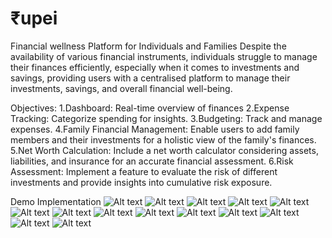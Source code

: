 # ₹upei
Financial wellness Platform for Individuals and Families
Despite the availability of various financial instruments, individuals struggle to manage their finances efficiently, especially when it comes to investments and savings, providing users with a centralised platform to manage their investments, savings, and overall financial well-being.

Objectives:
1.Dashboard: Real-time overview of finances
2.Expense Tracking: Categorize spending for insights.
3.Budgeting: Track and manage expenses.
4.Family Financial Management: Enable users to add family members and their investments for a holistic view of the family's finances.
5.Net Worth Calculation: Include a net worth calculator considering assets, liabilities, and insurance for an accurate financial assessment.
6.Risk Assessment: Implement a feature to evaluate the risk of different investments and provide insights into cumulative risk exposure.

Demo Implementation 
![Alt text](demoimages\image.png)
![Alt text](demoimages\image-1.png)
![Alt text](demoimages\image-2.png)
![Alt text](demoimages\image-3.png)
![Alt text](demoimages\image-4.png)
![Alt text](demoimages\image-5.png)
![Alt text](demoimages\image-6.png)
![Alt text](demoimages\image-7.png)
![Alt text](demoimages\image-8.png)
![Alt text](demoimages\image-9.png)
![Alt text](demoimages\image-10.png)
![Alt text](demoimages\image-11.png)
![Alt text](demoimages\image-12.png)
![Alt text](demoimages\image-13.png)